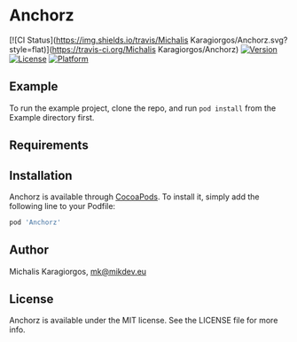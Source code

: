 # Anchorz

[![CI Status](https://img.shields.io/travis/Michalis Karagiorgos/Anchorz.svg?style=flat)](https://travis-ci.org/Michalis Karagiorgos/Anchorz)
[![Version](https://img.shields.io/cocoapods/v/Anchorz.svg?style=flat)](https://cocoapods.org/pods/Anchorz)
[![License](https://img.shields.io/cocoapods/l/Anchorz.svg?style=flat)](https://cocoapods.org/pods/Anchorz)
[![Platform](https://img.shields.io/cocoapods/p/Anchorz.svg?style=flat)](https://cocoapods.org/pods/Anchorz)

## Example

To run the example project, clone the repo, and run `pod install` from the Example directory first.

## Requirements

## Installation

Anchorz is available through [CocoaPods](https://cocoapods.org). To install
it, simply add the following line to your Podfile:

```ruby
pod 'Anchorz'
```

## Author

Michalis Karagiorgos, mk@mikdev.eu

## License

Anchorz is available under the MIT license. See the LICENSE file for more info.
